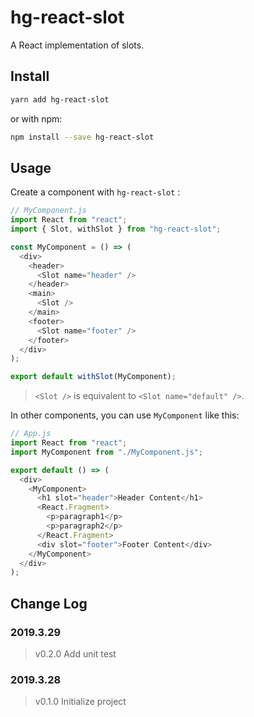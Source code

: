 # hg-react-slot

A React implementation of slots.

## Install

```bash
yarn add hg-react-slot
```

or with npm:

```bash
npm install --save hg-react-slot
```

## Usage

Create a component with `hg-react-slot` :

```js
// MyComponent.js
import React from "react";
import { Slot, withSlot } from "hg-react-slot";

const MyComponent = () => (
  <div>
    <header>
      <Slot name="header" />
    </header>
    <main>
      <Slot />
    </main>
    <footer>
      <Slot name="footer" />
    </footer>
  </div>
);

export default withSlot(MyComponent);
```

> `<Slot />` is equivalent to `<Slot name="default" />`.

In other components, you can use `MyComponent` like this:

```js
// App.js
import React from "react";
import MyComponent from "./MyComponent.js";

export default () => (
  <div>
    <MyComponent>
      <h1 slot="header">Header Content</h1>
      <React.Fragment>
        <p>paragraph1</p>
        <p>paragraph2</p>
      </React.Fragment>
      <div slot="footer">Footer Content</div>
    </MyComponent>
  </div>
);
```

## Change Log

### 2019.3.29

> v0.2.0 Add unit test

### 2019.3.28

> v0.1.0 Initialize project
